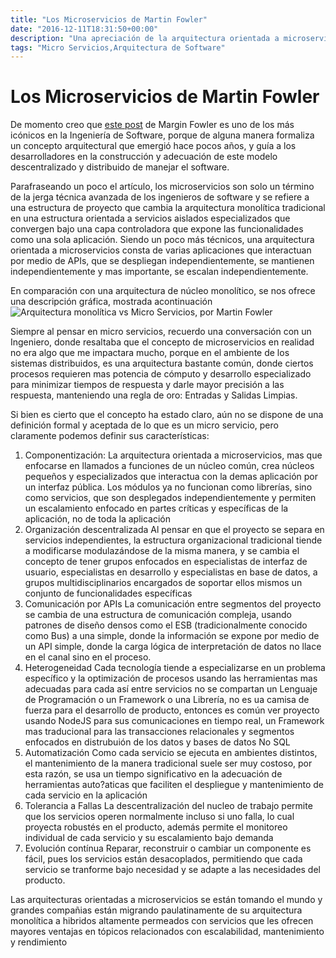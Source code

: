 ```yaml
---
title: "Los Microservicios de Martin Fowler"
date: "2016-12-11T18:31:50+00:00"
description: "Una apreciación de la arquitectura orientada a microservicios basada en las opiniones de Martin Fowler en http://www.martinfowler.com/articles/microservices.html"
tags: "Micro Servicios,Arquitectura de Software"
---
```

# Los Microservicios de Martin Fowler

De momento creo que [este post](http://www.martinfowler.com/articles/microservices.html) de Margin Fowler es uno de los más icónicos en la Ingeniería de Software, porque de alguna manera formaliza un concepto arquitectural que emergió hace pocos años, y guía a los desarrolladores en la construcción y adecuación de este modelo descentralizado y distribuido de manejar el software.

Parafraseando un poco el artículo, los microservicios son solo un término de la jerga técnica avanzada de los ingenieros de software y se refiere a una estructura de proyecto que cambia la arquitectura monolítica tradicional en una estructura orientada a servicios aislados especializados que convergen bajo una capa controladora que expone las funcionalidades como una sola aplicación. Siendo un poco más técnicos, una arquitectura orientada a microservicios consta de varias aplicaciones que interactuan por medio de APIs, que se despliegan independientemente, se mantienen independientemente y mas importante, se escalan independientemente.

En comparación con una arquitectura de núcleo monolítico, se nos ofrece una descripción gráfica, mostrada acontinuación ![Arquitectura monolítica vs Micro Servicios, por Martin Fowler](http://www.martinfowler.com/articles/microservices/images/sketch.png)

Siempre al pensar en micro servicios, recuerdo una conversación con un Ingeniero, donde resaltaba que el concepto de microservicios en realidad no era algo que me impactara mucho, porque en el ambiente de los sistemas distribuidos, es una arquitectura bastante común, donde ciertos procesos requieren mas potencia de cómputo y desarrollo especializado para minimizar tiempos de respuesta y darle mayor precisión a las respuesta, manteniendo una regla de oro: Entradas y Salidas Limpias.

Si bien es cierto que el concepto ha estado claro, aún no se dispone de una definición formal y aceptada de lo que es un micro servicio, pero claramente podemos definir sus características:

1. Componentización:
La arquitectura orientada a microservicios, mas que enfocarse en llamados a funciones de un núcleo común, crea núcleos pequeños y especializados que interactua con la demas aplicación por un interfaz pública. Los módulos ya no funcionan como librerías, sino como servicios, que son desplegados independientemente y permiten un escalamiento enfocado en partes críticas y específicas de la aplicación, no de toda la aplicación
1. Organización descentralizada
Al pensar en que el proyecto se separa en servicios independientes, la estructura organizacional tradicional tiende a modificarse modulazándose de la misma manera, y se cambia el concepto de tener grupos enfocados en especialistas de interfaz de usuario, especialistas en desarrollo y especialistas en base de datos, a grupos multidisciplinarios encargados de soportar ellos mismos un conjunto de funcionalidades específicas
1. Comunicación por APIs
La comunicación entre segmentos del proyecto se cambia de una estructura de comunicación compleja, usando patrones de diseño densos como el ESB (tradicionalmente conocido como Bus) a una simple, donde la información se expone por medio de un API simple, donde la carga lógica de interpretación de datos no llace en el canal sino en el proceso.
1. Heterogeneidad
Cada tecnología tiende a especializarse en un problema específico y la optimización de procesos usando las herramientas mas adecuadas para cada así entre servicios no se compartan un Lenguaje de Programación o un Framework o una Librería, no es ua camisa de fuerza para el desarrollo de producto, entonces es común ver proyecto usando NodeJS para sus comunicaciones en tiempo real, un Framework mas traducional para las transacciones relacionales y segmentos enfocados en distrubuión de los datos y bases de datos No SQL
1. Automatización
Como cada servicio se ejecuta en ambientes distintos, el mantenimiento de la manera tradicional suele ser muy costoso, por esta razón, se usa un tiempo significativo en la adecuación de herramientas auto?aticas que faciliten el despliegue y mantenimiento de cada servicio en la aplicación
1. Tolerancia a Fallas
La descentralización del nucleo de trabajo permite que los servicios operen normalmente incluso si uno falla, lo cual proyecta robustés en el producto, además permite el monitoreo individual de cada servicio y su escalamiento bajo demanda
1. Evolución contínua
Reparar, reconstruir o cambiar un componente es fácil, pues los servicios están desacoplados, permitiendo que cada servicio se tranforme bajo necesidad y se adapte a las necesidades del producto.

Las arquitecturas orientadas a microservicios se están tomando el mundo y grandes compañias están migrando paulatinamente de su arquitectura monolítica a hibridos altamente permeados con servicios que les ofrecen mayores ventajas en tópicos relacionados con escalabilidad, mantenimiento y rendimiento



